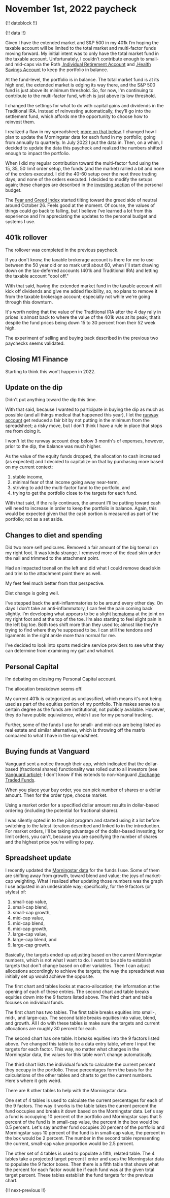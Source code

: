 # November 1st, 2022 paycheck

{!! dateblock !!}

{!! data !!}

Given I have the extended market and S&P 500 in my 401k I’m hoping the taxable account will be limited to the total market and multi-factor funds moving forward. My initial intent was to only have the total market fund in the taxable account. Unfortunately, I couldn’t contribute enough to small- and mid-caps via the Roth [.Individual Retirement Account](IRA) and [.Health Savings Account](HSA) to keep the portfolio in balance.

At the fund-level, the portfolio is in balance. The total market fund is at its high end, the extended market is edging its way there, and the S&P 500 fund is just above its minimum threshold. So, for now, I'm continuing to contribute to the multi-factor fund, which is just above its low threshold.

I changed the settings for what to do with capital gains and dividends in the Traditional IRA. Instead of reinvesting automatically, they’ll go into the settlement fund, which affords me the opportunity to choose how to reinvest them. 

I realized a flaw in my spreadsheet; [more on that below](#spreadsheet-update). I changed how I plan to update the Morningstar data for each fund in my portfolio; going from annually to quarterly. In July 2022 I put the data in. Then, on a whim, I decided to update the data this paycheck and realized the numbers shifted enough to impact the portfolio.

When I did my regular contribution toward the multi-factor fund using the 15, 35, 50 limit order setup, the funds (and the market) rallied a bit and none of the orders executed. I did the 40-60 setup over the next three trading days, and none of the orders executed. I decided to modify the setups again; these changes are described in the [investing section](/experiences/finances/personal-budget/#investing) of the personal budget. 

The [Fear and Greed Index](https://www.cnn.com/markets/fear-and-greed) started tilting toward the greed side of neutral around October 26. Feels good at the moment. Of course, the values of things could go back to falling, but I believe I’ve learned a lot from this experience and I’m appreciating the updates to the personal budget and systems I use.

## 401k rollover

The rollover was completed in the previous paycheck. 

If you don't know, the taxable brokerage account is there for me to use between the 50 year old or so mark until about 60, when I'll start drawing down on the tax-deferred accounts (401k and Traditional IRA) and letting the taxable account "cool off."

With that said, having the extended market fund in the taxable account will kick off dividends and give me added flexibility, so, no plans to remove it from the taxable brokerage account; especially not while we're going through this downturn. 

It's worth noting that the value of the Traditional IRA after the 4 day rally in prices is almost back to where the value of the 401k was at its peak; that’s despite the fund prices being down 15 to 30 percent from their 52 week high.

The experiment of selling and buying back described in the previous two paychecks seems validated.

## Closing M1 Finance

Starting to think this won’t happen in 2022.

## Update on the dip

Didn't put anything toward the dip this time.

With that said, because I wanted to participate in buying the dip as much as possible (and all things medical that happened this year), I let the [runway account](/experiences/finances/personal-budget/#assets) get reduced a fair bit by not putting in the minimum from the spreadsheet; a risky move, but I don't think I have a rule in place that stops me from doing it.

I won't let the runway account drop below 3 month's of expenses, however, prior to the dip, the balance was much higher.

As the value of the equity funds dropped, the allocation to cash increased (as expected) and I decided to capitalize on that by purchasing more based on my current context:

1. stable income,
2. minimal fear of that income going away near-term,
3. striving to add the multi-factor fund to the portfolio, and
4. trying to get the portfolio close to the targets for each fund.

With that said, if the rally continues, the amount I'll be putting toward cash will need to increase in order to keep the portfolio in balance. Again, this would be expected given that the cash portion is measured as part of the portfolio; not as a set aside. 

## Changes to diet and spending

Did two more self pedicures. Removed a fair amount of the big toenail on my right foot. It was kinda strange. I removed more of the dead skin under the nail and trimmed to the attachment point. 

Had an impacted toenail on the left and did what I could remove dead skin and trim to the attachment point there as well.

My feet feel much better from that perspective. 

Diet change is going well.

I've stepped back the anti-inflammatories to be around every other day. On days I don't take an anti-inflammatory, I can feel the pain coming back slightly. I’m developing what appears to be a slight [hematoma](https://en.m.wikipedia.org/wiki/Hematoma) at the joint on my right foot and at the top of the toe. I’m also starting to feel slight pain in the left big toe. Both toes shift more than they used to; almost like they’re trying to find where they’re supposed to be. I can still the tendons and ligaments in the right ankle more than normal for me.

I’ve decided to look into sports medicine service providers to see what they can determine from examining my gait and whatnot.

## Personal Capital

I’m debating on closing my Personal Capital account.

The allocation breakdown seems off.

My current 401k is categorized as unclassified, which means it's not being used as part of the equities portion of my portfolio. This makes sense to a certain degree as the funds are institutional, not publicly available. However, they do have public equivalence, which I use for my personal tracking.

Further, some of the funds I use for small- and mid-cap are being listed as real estate and similar alternatives, which is throwing off the matrix compared to what I have in the spreadsheet.

## Buying funds at Vanguard

Vanguard sent a notice through their app, which indicated that the dollar-based (fractional shares) functionality was rolled out to all investors (see [Vanguard article](https://investor.vanguard.com/investor-resources-education/article/investing-in-vanguard-etfs)); I don't know if this extends to non-Vanguard [.Exchange Traded Funds](ETFs).

When you place your buy order, you can pick number of shares or a dollar amount. Then for the order type, choose market.

Using a market order for a specified dollar amount results in dollar-based ordering (including the potential for fractional shares).

I was silently opted in to the pilot program and started using it a lot before switching to the latest iteration described and linked to in the introduction. For market orders, I'll be taking advantage of the dollar-based investing; for limit orders, you can't, because you are specifying the number of shares and the highest price you're willing to pay.

## Spreadsheet update

I recently updated the [Morningstar data](https://www.morningstar.com) for the funds I use. Some of them are shifting away from growth, toward blend and value; the joys of market-cap weighting. What I realized after updating those numbers was the graph I use adjusted in an undesirable way; specifically, for the 9 factors (or styles) of:

1. small-cap value,
2. small-cap blend,
3. small-cap growth,
4. mid-cap value,
5. mid-cap blend,
6. mid-cap growth,
7. large-cap value,
8. large-cap blend, and
9. large-cap growth.

Basically, the targets ended up adjusting based on the current Morningstar numbers, which is not what I want to do. I want to be able to establish targets that don't change based on other variables. Then I can adjust allocations accordingly to achieve the targets; the way the spreadsheet was initially set up would achieve the opposite.

The first chart and tables looks at macro-allocation; the information at the opening of each of these entries. The second chart and table breaks equities down into the 9 factors listed above. The third chart and table focuses on individual funds.

The first chart has two tables. The first table breaks equities into small-, mid-, and large-cap. The second table breaks equities into value, blend, and growth. All I do with these tables is make sure the targets and current allocations are roughly 30 percent for each.

The second chart has one table. It breaks equities into the 9 factors listed above. I've changed this table to be a data entry table, where I input the targets for each factor. This way, no matter what changes in the Morningstar data, the values for this table won't change automatically.

The third chart lists the individual funds to calculate the current percent they occupy in the portfolio. Those percentages form the basis for the calculations of the other tables and charts to get the current numbers. Here's where it gets weird.

There are 8 other tables to help with the Morningstar data. 

One set of 4 tables is used to calculate the current percentages for each of the 9 factors. The way it works is the table takes the current percent the fund occupies and breaks it down based on the Morningstar data. Let's say a fund is occupying 10 percent of the portfolio and Morningstar says that 5 percent of the fund is in small-cap value, the percent in the box would be 0.5 percent. Let's say another fund occupies 20 percent of the portfolio and Morningstar says 10 percent of the fund is in small-cap value, the percent in the box would be 2 percent. The number in the second table representing the current, small-cap value proportion would be 2.5 percent.

The other set of 4 tables is used to populate a fifth, related table. The 4 tables take a projected target percent I enter and uses the Morningstar data to populate the 9 factor boxes. Then there is a fifth table that shows what the percent for each factor would be if each fund was at the given total target percent. These tables establish the fund targets for the previous chart.

{!! next-previous !!}
